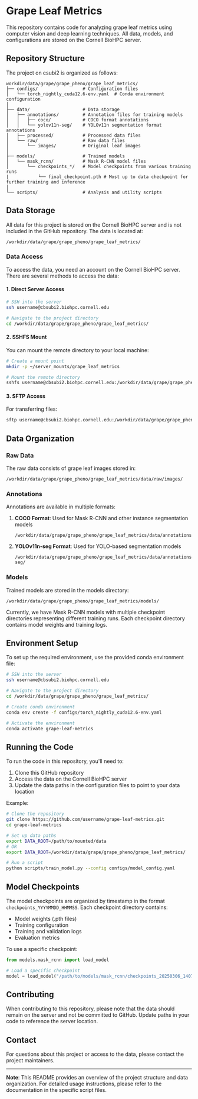 # Grape Leaf Metrics

This repository contains code for analyzing grape leaf metrics using computer vision and deep learning techniques. All data, models, and configurations are stored on the Cornell BioHPC server.

## Repository Structure

The project on csubi2 is organized as follows:

```
workdir/data/grape/grape_pheno/grape_leaf_metrics/
├── configs/                 # Configuration files
│   └── torch_nightly_cuda12.6-env.yaml  # Conda environment configuration
│
├── data/                    # Data storage
│   ├── annotations/         # Annotation files for training models
│   │   ├── coco/            # COCO format annotations
│   │   └── yolov11n-seg/    # YOLOv11n segmentation format annotations
│   ├── processed/           # Processed data files
│   └── raw/                 # Raw data files
│       └── images/          # Original leaf images
│
├── models/                  # Trained models
│   └── mask_rcnn/           # Mask R-CNN model files
│       └── checkpoints_*/   # Model checkpoints from various training runs
|           └── final_checkpoint.pth # Most up to data checkpoint for further training and inference 
│
└── scripts/                 # Analysis and utility scripts
```

## Data Storage

All data for this project is stored on the Cornell BioHPC server and is not included in the GitHub repository. The data is located at:

```
/workdir/data/grape/grape_pheno/grape_leaf_metrics/
```

### Data Access

To access the data, you need an account on the Cornell BioHPC server. There are several methods to access the data:

#### 1. Direct Server Access

```bash
# SSH into the server
ssh username@cbsubi2.biohpc.cornell.edu

# Navigate to the project directory
cd /workdir/data/grape/grape_pheno/grape_leaf_metrics/
```

#### 2. SSHFS Mount

You can mount the remote directory to your local machine:

```bash
# Create a mount point
mkdir -p ~/server_mounts/grape_leaf_metrics

# Mount the remote directory
sshfs username@cbsubi2.biohpc.cornell.edu:/workdir/data/grape/grape_pheno/grape_leaf_metrics ~/server_mounts/grape_leaf_metrics
```

#### 3. SFTP Access

For transferring files:

```bash
sftp username@cbsubi2.biohpc.cornell.edu:/workdir/data/grape/grape_pheno/grape_leaf_metrics
```

## Data Organization

### Raw Data

The raw data consists of grape leaf images stored in:
```
/workdir/data/grape/grape_pheno/grape_leaf_metrics/data/raw/images/
```

### Annotations

Annotations are available in multiple formats:

1. **COCO Format**: Used for Mask R-CNN and other instance segmentation models
   ```
   /workdir/data/grape/grape_pheno/grape_leaf_metrics/data/annotations/coco/
   ```

2. **YOLOv11n-seg Format**: Used for YOLO-based segmentation models
   ```
   /workdir/data/grape/grape_pheno/grape_leaf_metrics/data/annotations/yolov11n-seg/
   ```

### Models

Trained models are stored in the models directory:

```
/workdir/data/grape/grape_pheno/grape_leaf_metrics/models/
```

Currently, we have Mask R-CNN models with multiple checkpoint directories representing different training runs. Each checkpoint directory contains model weights and training logs.

## Environment Setup

To set up the required environment, use the provided conda environment file:

```bash
# SSH into the server
ssh username@cbsubi2.biohpc.cornell.edu

# Navigate to the project directory
cd /workdir/data/grape/grape_pheno/grape_leaf_metrics/

# Create conda environment
conda env create -f configs/torch_nightly_cuda12.6-env.yaml

# Activate the environment
conda activate grape-leaf-metrics
```

## Running the Code

To run the code in this repository, you'll need to:

1. Clone this GitHub repository
2. Access the data on the Cornell BioHPC server
3. Update the data paths in the configuration files to point to your data location

Example:

```bash
# Clone the repository
git clone https://github.com/username/grape-leaf-metrics.git
cd grape-leaf-metrics

# Set up data paths
export DATA_ROOT=/path/to/mounted/data
# OR
export DATA_ROOT=/workdir/data/grape/grape_pheno/grape_leaf_metrics/

# Run a script
python scripts/train_model.py --config configs/model_config.yaml
```

## Model Checkpoints

The model checkpoints are organized by timestamp in the format ```checkpoints_YYYYMMDD_HHMMSS```. Each checkpoint directory contains:

- Model weights (.pth files)
- Training configuration
- Training and validation logs
- Evaluation metrics

To use a specific checkpoint:

```python
from models.mask_rcnn import load_model

# Load a specific checkpoint
model = load_model("/path/to/models/mask_rcnn/checkpoints_20250306_140732/model_final.pth")
```

## Contributing

When contributing to this repository, please note that the data should remain on the server and not be committed to GitHub. Update paths in your code to reference the server location.

## Contact

For questions about this project or access to the data, please contact the project maintainers.

---

**Note**: This README provides an overview of the project structure and data organization. For detailed usage instructions, please refer to the documentation in the specific script files.

